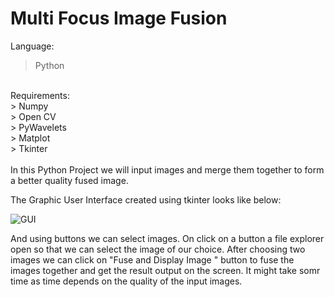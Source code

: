 # Multi Focus Image Fusion

Language:
   > Python
  <br>
Requirements: <br>
    > Numpy<br>
    > Open CV <br>
    > PyWavelets <br>
    > Matplot <br>
    > Tkinter <br>
<br>
In this Python Project we will input images and merge them together to form a better quality fused image.

The Graphic User Interface created using tkinter looks like below:

![GUI](https://user-images.githubusercontent.com/87162992/198704398-cf445445-9b6b-49dd-b7c8-49a5b798afa4.jpg)

And using buttons we can select images. On click on a button a file explorer open so that we can select the image of our choice.
After choosing two images we can click on "Fuse and Display Image " button to fuse the images together and get the result output on the screen.
It might take somr time as time depends on the quality of the input images.
